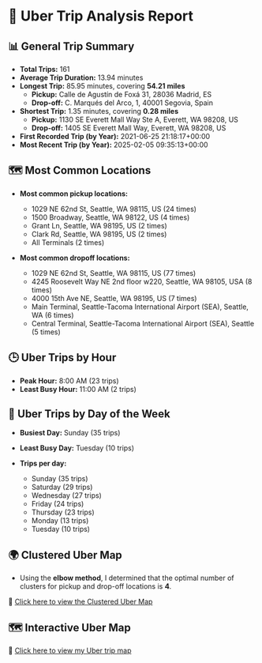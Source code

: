 # 🚖 Uber Trip Analysis Report

## 📊 General Trip Summary

- **Total Trips:** 161
- **Average Trip Duration:** 13.94 minutes
- **Longest Trip:** 85.95 minutes, covering **54.21 miles**
  - **Pickup:** Calle de Agustín de Foxá 31, 28036 Madrid, ES
  - **Drop-off:** C. Marqués del Arco, 1, 40001 Segovia, Spain
- **Shortest Trip:** 1.35 minutes, covering **0.28 miles**
  - **Pickup:** 1130 SE Everett Mall Way Ste A, Everett, WA 98208, US
  - **Drop-off:** 1405 SE Everett Mall Way, Everett, WA 98208, US
- **First Recorded Trip (by Year):** 2021-06-25 21:18:17+00:00
- **Most Recent Trip (by Year):** 2025-02-05 09:35:13+00:00

## 🗺️ Most Common Locations

- **Most common pickup locations:**
  - 1029 NE 62nd St, Seattle, WA 98115, US (24 times)
  - 1500 Broadway, Seattle, WA 98122, US (4 times)
  - Grant Ln, Seattle, WA 98195, US (2 times)
  - Clark Rd, Seattle, WA 98195, US (2 times)
  - All Terminals (2 times)

- **Most common dropoff locations:**
  - 1029 NE 62nd St, Seattle, WA 98115, US (77 times)
  - 4245 Roosevelt Way NE 2nd floor w220, Seattle, WA 98105, USA (8 times)
  - 4000 15th Ave NE, Seattle, WA 98195, US (7 times)
  - Main Terminal, Seattle-Tacoma International Airport (SEA), Seattle, WA (6 times)
  - Central Terminal, Seattle-Tacoma International Airport (SEA), Seattle (5 times)
## 🕒 Uber Trips by Hour

- **Peak Hour:** 8:00 AM (23 trips)
- **Least Busy Hour:** 11:00 AM (2 trips)

## 📅 Uber Trips by Day of the Week

- **Busiest Day:** Sunday (35 trips)
- **Least Busy Day:** Tuesday (10 trips)

- **Trips per day:**
  - Sunday (35 trips)
  - Saturday (29 trips)
  - Wednesday (27 trips)
  - Friday (24 trips)
  - Thursday (23 trips)
  - Monday (13 trips)
  - Tuesday (10 trips)

## 🌍 Clustered Uber Map

- Using the **elbow method**, I determined that the optimal number of clusters for pickup and drop-off locations is **4**.

🔗 [Click here to view the Clustered Uber Map](https://paulgarces.github.io/MyUberData/uber_clusters_map.html)

## 🗺️ Interactive Uber Map

🔗 [Click here to view my Uber trip map](https://paulgarces.github.io/MyUberData/myubermap.html)

